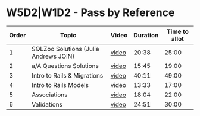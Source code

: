 # W5D2|W1D2 - Pass by Reference

| Order | Topic | Video | Duration | Time to allot |
| ----- | ----- | ----- | -------- | ------------- |
| 1 | SQLZoo Solutions (Julie Andrews JOIN) | [video][vid 1] | 20:38 | 25:00 |
| 2 | a/A Questions Solutions | [video][vid 2] | 15:45 | 19:00 |
| 3 | Intro to Rails & Migrations | [video][vid 3] | 40:11 | 49:00  |
| 4 | Intro to Rails Models | [video][vid 4] | 13:33 | 17:00 |
| 5 | Associations | [video][vid 5] | 18:04 | 22:00 |
| 6 | Validations | [video][vid 6] | 24:51 | 30:00 |

[vid 1]: https://vimeo.com/337176404
[vid 2]: https://vimeo.com/337186431
[vid 3]: https://vimeo.com/337190478
[vid 4]: https://vimeo.com/337195514
[vid 5]: https://vimeo.com/337196481
[vid 6]: https://vimeo.com/337197006